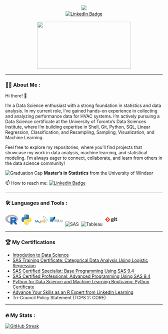 <div id="header" align="center">
  <img src="https://i.giphy.com/media/v1.Y2lkPTc5MGI3NjExNHN2NnoxOHdnZDMwMjU0Mm52eWM1eXk2Z3AwaHAwaW14ZnlnamtmdCZlcD12MV9pbnRlcm5hbF9naWZfYnlfaWQmY3Q9cw/paTz7UZbPfTZFRYnnB/giphy.gif" width="100"/>
</div>

<div id="badges" align="center">
  <a href="https://www.linkedin.com/in/ranveer-kaur">
    <img src="https://img.shields.io/badge/LinkedIn-blue?style=for-the-badge&logo=linkedin&logoColor=white" alt="LinkedIn Badge"/>
  </a>
</div>
<div align="center">
  <img src="https://komarev.com/ghpvc/?username=ranvikhalar&style=flat-square&color=blue" alt=""/>
</div>

<div align="center">
  <img src="https://i.giphy.com/media/v1.Y2lkPTc5MGI3NjExenNxN3Axd2VteW42enV3MXBlZWg4bG13ZjM1eWh2ejBvZmJ3ZXN3bSZlcD12MV9pbnRlcm5hbF9naWZfYnlfaWQmY3Q9Zw/PmAjqmm4beKervYzFr/giphy.gif" width="300" height="150"/>
</div>

---

### :woman_technologist: About Me :
Hi there! 👋

I’m a Data Science enthusiast with a strong foundation in statistics and data analysis. In my current role, I’ve gained hands-on experience in collecting and analyzing performance data for HVAC systems. I’m actively pursuing a Data Science certificate at the University of Toronto’s Data Sciences Institute, where I’m building expertise in Shell, Git, Python, SQL, Linear Regression, Classification, and Resampling, Sampling, Visualization, and Machine Learning.

Feel free to explore my repositories, where you’ll find projects that showcase my work in data analysis, machine learning, and statistical modeling. I’m always eager to connect, collaborate, and learn from others in the data science community!

![Graduation Cap](https://img.icons8.com/ios/25/000000/graduation-cap.png) **Master’s in Statistics** from the University of Windsor

:mailbox: How to reach me: [![Linkedin Badge](https://img.shields.io/badge/-Ranveer%20Kaur-blue?style=flat&logo=Linkedin&logoColor=white)](https://www.linkedin.com/in/ranveer-kaur)

---

### :hammer_and_wrench: Languages and Tools :
<div>
  <img src="https://raw.githubusercontent.com/devicons/devicon/master/icons/r/r-original.svg" title="R" alt="R" width="40" height="40"/>&nbsp;
  <img src="https://raw.githubusercontent.com/devicons/devicon/master/icons/python/python-original.svg" title="Python" alt="Python" width="40" height="40"/>&nbsp;
  <img src="https://raw.githubusercontent.com/devicons/devicon/master/icons/mysql/mysql-original-wordmark.svg" title="MySQL" alt="MySQL" width="40" height="40"/>&nbsp;
  <img src="https://raw.githubusercontent.com/devicons/devicon/master/icons/sqlite/sqlite-original-wordmark.svg" title="SQLite" alt="SQLite" width="40" height="40"/>&nbsp;
  <img src="https://www.sas.com/en/news/media-gallery/all-images/sas-logo-white-reversed-new/_jcr_content/par/image_360101046.img.png/1639774080219.png" title="SAS" alt="SAS" width="40" height="40"/>&nbsp;
  <img src="https://logos-world.net/wp-content/uploads/2021/10/Tableau-Logo.png" title="Tableau" alt="Tableau" width="40" height="40"/>&nbsp;
  <img src="https://github.com/devicons/devicon/blob/master/icons/git/git-original-wordmark.svg" title="Git" **alt="Git" width="40" height="40"/>
</div>

---
### :trophy: My Certifications
- [Introdution to Data Science](https://www.credly.com/badges/19fc1bde-6eaf-470d-8272-a4e2205ef992/public_url)
- [SAS Training Certificate: Categorical Data Analysis Using Logistic Regression](https://www.credly.com/badges/fb4e5ccf-3ea4-4dea-8b61-82083276f43c/public_url)
- [SAS Certified Specialist: Base Programming Using SAS 9.4](https://www.credly.com/badges/9df9f6e0-72b2-4840-b537-f9a586d3c541?source=linked_in_profile)
- [SAS Certified Professional: Advanced Programming Using SAS 9.4](https://www.credly.com/badges/ac449bea-6f30-4cc3-9fa5-effe4ce2db1a?source=linked_in_profile)
- [Python for Data Science and Machine Learning Bootcamp: Python Certificate](https://www.udemy.com/certificate/UC-59973f34-936d-4a12-b107-621a042a41db/)
- [Advance Your Skills as an R Expert from LinkedIn Learning](https://www.linkedin.com/learning/certificates/42ce4662d63c09726d49478aca4e3cdd9388a6abfe07b729d08d357c67679a2d?trk=backfilled_certificate)
- Tri-Council Policy Statement (TCPS 2: CORE)

---
### :fire: My Stats :
[![GitHub Streak](http://github-readme-streak-stats.herokuapp.com?user=ranvikhalar&theme=dark&background=000000)](https://git.io/streak-stats)





